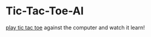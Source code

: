# Tic-Tac-Toe-AI
[play tic tac toe](https://attic-v.github.io/Tic-Tac-Toe-AI/) against the computer and watch it learn!

